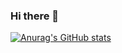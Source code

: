 ### Hi there 👋

[![Anurag's GitHub stats](https://github-readme-stats.vercel.app/api?username=FE-ng)](https://github.com/anuraghazra/github-readme-stats)

<!--
**FE-ng/FE-ng** is a ✨ _special_ ✨ repository because its `README.md` (this file) appears on your GitHub profile.

Here are some ideas to get you started:

- 🔭 I’m currently working on ...
- 🌱 I’m currently learning ...
- 👯 I’m looking to collaborate on ...
- 🤔 I’m looking for help with ...
- 💬 Ask me about ...
- 📫 How to reach me: ...
- 😄 Pronouns: ...
- ⚡ Fun fact: ...
-->
